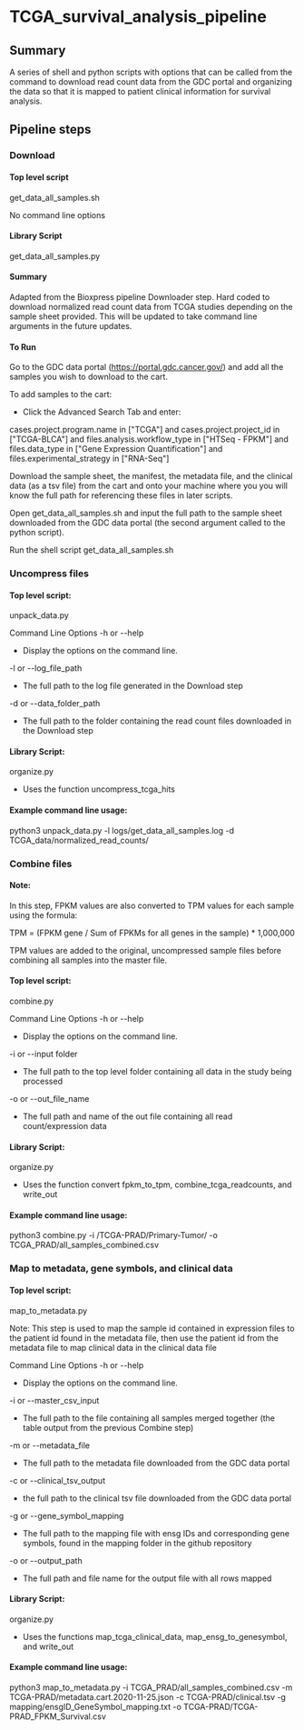 # TCGA_survival_analysis_pipeline

## Summary
A series of shell and python scripts with options that can be called from the command to download read count data from the GDC portal and organizing the data so that it is mapped to patient clinical information for survival analysis.


## Pipeline steps


### Download

#### Top level script
get_data_all_samples.sh

No command line options

#### Library Script 
get_data_all_samples.py

#### Summary
Adapted from the Bioxpress pipeline Downloader step. Hard coded to download normalized read count data from TCGA studies depending on the sample sheet provided. This will be updated to take command line arguments in the future updates.

#### To Run
Go to the GDC data portal (https://portal.gdc.cancer.gov/) and add all the samples you wish to download to the cart. 

To add samples to the cart:
- Click the Advanced Search Tab and enter:

cases.project.program.name in ["TCGA"] and cases.project.project_id in ["TCGA-BLCA"] and files.analysis.workflow_type in ["HTSeq - FPKM"] and files.data_type in ["Gene Expression Quantification"] and files.experimental_strategy in ["RNA-Seq"]

Download the sample sheet, the manifest, the metadata file, and the clinical data (as a tsv file) from the cart and onto your machine where you you will know the full path for referencing these files in later scripts. 

Open get_data_all_samples.sh and input the full path to the sample sheet downloaded from the GDC data portal (the second argument called to the python script).

Run the shell script get_data_all_samples.sh


### Uncompress files

#### Top level script: 
unpack_data.py

Command Line Options
-h or --help 
  - Display the options on the command line. 
  
-l or --log_file_path
  - The full path to the log file generated in the Download step
  
-d or --data_folder_path
  - The full path to the folder containing the read count files downloaded in the Download step
  
#### Library Script: 
organize.py
- Uses the function uncompress_tcga_hits

#### Example command line usage: 

python3 unpack_data.py -l logs/get_data_all_samples.log -d TCGA_data/normalized_read_counts/


### Combine files

#### Note: 
In this step, FPKM values are also converted to TPM values for each sample using the formula:

TPM = (FPKM gene / Sum of FPKMs for all genes in the sample) * 1,000,000

TPM values are added to the original, uncompressed sample files before combining all samples into the master file. 

#### Top level script: 
combine.py

Command Line Options
-h or --help 
  - Display the options on the command line. 
  
-i or --input folder
  - The full path to the top level folder containing all data in the study being processed
  
-o or --out_file_name
  - The full path and name of the out file containing all read count/expression data
  
#### Library Script: 
organize.py
- Uses the function convert fpkm_to_tpm, combine_tcga_readcounts, and write_out

#### Example command line usage: 

python3 combine.py -i /TCGA-PRAD/Primary-Tumor/ -o TCGA_PRAD/all_samples_combined.csv


### Map to metadata, gene symbols, and clinical data

#### Top level script: 
map_to_metadata.py

Note: This step is used to map the sample id contained in expression files to the patient id found in the metadata file, then use the patient id from the metadata file to map clinical data in the clinical data file

Command Line Options
-h or --help 
  - Display the options on the command line. 
  
-i or --master_csv_input
  - The full path to the file containing all samples merged together (the table output from the previous Combine step)
  
-m or --metadata_file
  - The full path to the metadata file downloaded from the GDC data portal
  
-c or --clinical_tsv_output
  - the full path to the clinical tsv file downloaded from the GDC data portal
  
-g or --gene_symbol_mapping
  - The full path to the mapping file with ensg IDs and corresponding gene symbols, found in the mapping folder in the github repository
  
-o or --output_path
  - The full path and file name for the output file with all rows mapped 
  
#### Library Script: 
organize.py
- Uses the functions map_tcga_clinical_data, map_ensg_to_genesymbol, and write_out

#### Example command line usage: 

python3 map_to_metadata.py -i TCGA_PRAD/all_samples_combined.csv -m TCGA-PRAD/metadata.cart.2020-11-25.json -c TCGA-PRAD/clinical.tsv -g mapping/ensgID_GeneSymbol_mapping.txt -o TCGA-PRAD/TCGA-PRAD_FPKM_Survival.csv

